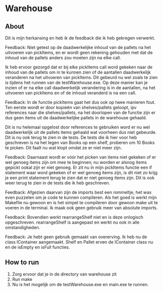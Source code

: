 # Warehouse

## About
Dit is mijn herkansing en heb ik de feedback die ik heb gekregen verwerkt. 

Feedback: Niet getest op de daadwerkelijke inhoud van de pallets na het uitvoeren van pickItems, en er wordt geen rekening gehouden met dat de inhoud van de pallets anders zou moeten zijn na elke call.

Ik heb ervoor gezorgd dat er bij elke pickItems call word gekeken naar de inhoud van de pallets om in te kunnen zien of de aantallen daadwerkelijk veranderen na het uitvoeren van pickItems. Dit gebeurd nu wel zoals te zien is tijdens het runnen van de testWarehouse.exe. Op deze manier kan je inzien of er na elke call daadwerkelijk verandering is in de aantallen, na het uitvoeren van pickItems en of de inhoud veranderd is na een call.

Feedback: In de functie pickItems gaat het dus ook op twee manieren fout.
Ten eerste wordt er door kopieën van shelves/pallets geloopt, ipv references naar die shelves/pallets, na het doorlopen van de functie zijn er dus geen items uit de daadwerkelijke pallets in de warehouse gehaald. 

Dit is nu helemaal opgelost door references te gebruiken word er nu wel daadwerkelijk uit de pallets items gehaald wat voorheen dus niet gebeurde. Dit is nu ook terug te zien in de tests. De tests die ik hier voor heb geschreven is na het legen van Books op een shelf, proberen om 10 Books te picken. Dit faalt nu wat klopt omdat ze er niet meer zijn.

Feedback: Daarnaast wordt er vóór het picken van items niet gekeken of er wel genoeg items zijn om mee te beginnen; nu worden er alsnog items gepickt ookal zijn er niet genoeg. 
Er zit nu in mijn pickItems functie een if statement waar word gekeken of er wel genoeg items zijn, is dit niet zo krijg je een print statement terug te zien dat er niet genoeg items zijn. Dit is ook weer terug te zien in de tests die ik heb geschreven.

Feedback: Afgezien daarvan zijn de imports best een rommeltje, het was even puzzelen om je code te kunnen compileren.
Als het goed is werkt mijn Makefile nu gewoon en is het simpel te compileren door gewoon make uit te voeren in de terminal. Ik maak ook geen gebruik meer van absolute imports.

Feedback: Bovendien werkt rearrangeShelf niet en is deze onlogisch opgeschreven. 
rearrangeShelf is aangepast en werkt nu ook in alle omstandigheden.

Feedback: Je hebt geen gebruik gemaakt van overerving.
Ik heb nu de class IContainer aangemaakt. Shelf en Pallet erven de IContainer class nu en de isEmpty en isFull functies.

## How to run
1. Zorg ervoor dat je in de directory van warehouse zit
2. Run make
3. Nu is het mogelijk om de testWarehouse.exe en main.exe te runnen.
